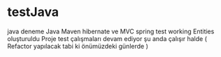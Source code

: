 # testJava
java deneme
Java Maven hibernate ve MVC spring test working
Entities oluşturuldu
Proje test çalışmaları devam ediyor şu anda çalışır halde ( Refactor yapılacak tabi ki önümüzdeki günlerde ) 

